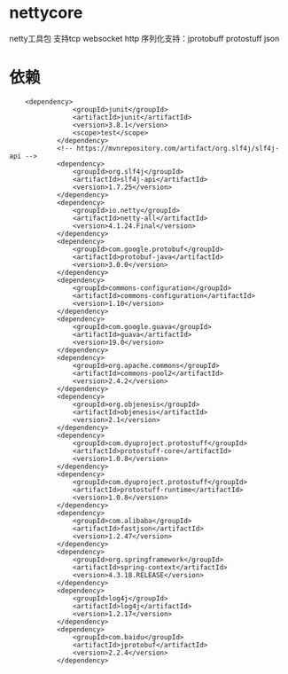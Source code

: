# nettycore
netty工具包 支持tcp websocket http
序列化支持：jprotobuff  protostuff json

# 依赖
	    <dependency>
        			<groupId>junit</groupId>
        			<artifactId>junit</artifactId>
        			<version>3.8.1</version>
        			<scope>test</scope>
        		</dependency>
        		<!-- https://mvnrepository.com/artifact/org.slf4j/slf4j-api -->
        		<dependency>
        			<groupId>org.slf4j</groupId>
        			<artifactId>slf4j-api</artifactId>
        			<version>1.7.25</version>
        		</dependency>
        		<dependency>
        			<groupId>io.netty</groupId>
        			<artifactId>netty-all</artifactId>
        			<version>4.1.24.Final</version>
        		</dependency>
        		<dependency>
        			<groupId>com.google.protobuf</groupId>
        			<artifactId>protobuf-java</artifactId>
        			<version>3.0.0</version>
        		</dependency>
        		<dependency>
        			<groupId>commons-configuration</groupId>
        			<artifactId>commons-configuration</artifactId>
        			<version>1.10</version>
        		</dependency>
        		<dependency>
        			<groupId>com.google.guava</groupId>
        			<artifactId>guava</artifactId>
        			<version>19.0</version>
        		</dependency>
        		<dependency>
        			<groupId>org.apache.commons</groupId>
        			<artifactId>commons-pool2</artifactId>
        			<version>2.4.2</version>
        		</dependency>
        		<dependency>
        			<groupId>org.objenesis</groupId>
        			<artifactId>objenesis</artifactId>
        			<version>2.1</version>
        		</dependency>
        		<dependency>
        			<groupId>com.dyuproject.protostuff</groupId>
        			<artifactId>protostuff-core</artifactId>
        			<version>1.0.8</version>
        		</dependency>
        		<dependency>
        			<groupId>com.dyuproject.protostuff</groupId>
        			<artifactId>protostuff-runtime</artifactId>
        			<version>1.0.8</version>
        		</dependency>
        		<dependency>
        			<groupId>com.alibaba</groupId>
        			<artifactId>fastjson</artifactId>
        			<version>1.2.47</version>
        		</dependency>
        		<dependency>
        			<groupId>org.springframework</groupId>
        			<artifactId>spring-context</artifactId>
        			<version>4.3.18.RELEASE</version>
        		</dependency>
        		<dependency>
        			<groupId>log4j</groupId>
        			<artifactId>log4j</artifactId>
        			<version>1.2.17</version>
        		</dependency>
        		<dependency>
        			<groupId>com.baidu</groupId>
        			<artifactId>jprotobuf</artifactId>
        			<version>2.2.4</version>
        		</dependency>